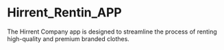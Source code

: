 # Hirrent_Rentin_APP
The Hirrent Company app is designed to streamline the process of renting high-quality and premium branded clothes. 
